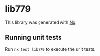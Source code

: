 # lib779

This library was generated with [Nx](https://nx.dev).

## Running unit tests

Run `nx test lib779` to execute the unit tests.
